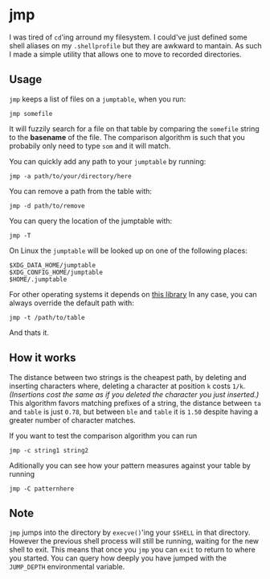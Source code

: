 # jmp

I was tired of `cd`'ing arround my filesystem. I could've just defined
some shell aliases on my `.shellprofile` but they are awkward to mantain.
As such I made a simple utility that allows one to move to recorded directories.

## Usage

`jmp` keeps a list of files on a `jumptable`, when you run:
```
jmp somefile
```
It will fuzzily search for a file on that table by comparing the `somefile`
string to the **basename** of the file. The comparison algorithm is such
that you probabily only need to type `som` and it will match.

You can quickly add any path to your `jumptable` by running:
```
jmp -a path/to/your/directory/here
```
You can remove a path from the table with:
```
jmp -d path/to/remove
```
You can query the location of the jumptable with:
```
jmp -T
```
On Linux the `jumptable` will be looked up on one of the following places:
```
$XDG_DATA_HOME/jumptable
$XDG_CONFIG_HOME/jumptable
$HOME/.jumptable
```
For other operating systems it depends on 
[this library](https://github.com/ziglibs/known-folders/tree/master)
In any case, you can always override the default path with:
```
jmp -t /path/to/table
```

And thats it.

## How it works

The distance between two strings is the cheapest path, by deleting
and inserting characters where, deleting a character at
position `k` costs `1/k`. *(Insertions cost the same as if you deleted
the character you just inserted.)* This algorithm favors matching
prefixes of a string, the distance between `ta` and `table`
is just `0.78`, but between `ble` and `table` it is `1.50` despite
having a greater number of character matches.

If you want to test the comparison algorithm you can run
```
jmp -c string1 string2
```

Aditionally you can see how your pattern measures against your table by running
```
jmp -C patternhere
```

## Note

`jmp` jumps into the directory by `execve()`'ing your `$SHELL` in that directory.
However the previous shell process will still be running, waiting for the new shell to exit.
This means that once you `jmp` you can `exit` to return to where you started. You
can query how deeply you have jumped with the `JUMP_DEPTH` environmental variable.

